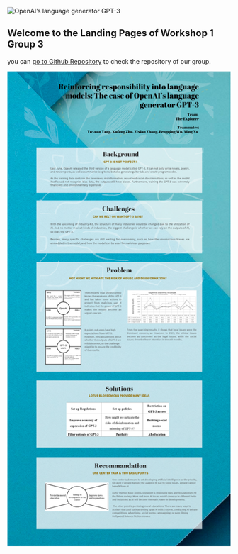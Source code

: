 ![OpenAI’s language generator GPT-3](https://github.com/DianciePR/COMP8260-workshop01-group03/blob/gh-pages/title.png)
## Welcome to the Landing Pages of Workshop 1 Group 3

you can [go to Github Repository](https://github.com/DianciePR/COMP8260-workshop01-group03) to check the repository of our group.


<img src="landingpage.png" width="2046">
